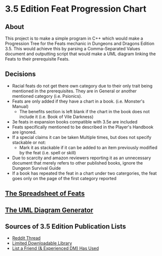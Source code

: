 # 3.5 Edition Feat Progression Chart

## About
This project is to make a simple program in C++ which would make a Progression Tree for the Feats mechanic in Dungeons and Dragons Edition 3.5. This would achieve this by parsing a Comma-Separated Values document and outputting script that would make a UML diagram linking the Feats to their prerequisite Feats.

## Decisions
* Racial feats do not get there own category due to their only trait being mentioned in the prerequisites. They are in General or another mentioned category (i.e. Psionics).
* Feats are only added if they have a chart in a book. (i.e. Monster's Manual)
  * The benefits section is left blank if the chart in the book does not include it (i.e. Book of Vile Darkness)
* 3e feats in expansion books compatible with 3.5e are included
* Feats specifically mentioned to be described in the Player's Handbook are ignored.
* If a special claims it can be taken Multiple times, but does not specify stackable or not:
  * Mark it as stackable if it can be added to an item previously modified by the feat (i.e. spell or skill)
* Due to scarcity and amazon reviewers reporting it as an unnecessary document that merely refers to other published books, ignore the Dungeon Survival Guide
* If a book has repeated the feat in a chart under two catergories, the feat goes only on the page of the first category reported

## [The Spreadsheet of Feats](https://docs.google.com/spreadsheets/d/1vyK6-p1zFmnogHBwQxzuOMt28dXvX11lcSF1YFZkCqw/edit?usp=sharing)

## [The UML Diagram Generator](https://www.planttext.com)

## Sources of 3.5 Edition Publication Lists
* [Reddit Thread](https://www.reddit.com/r/DnD/comments/3d2ptm/complete_list_of_dnd_35_source_books/)
* [Limited Downloadable Library](http://www.fillinsheets.com/pdfs/indexco.htm)
* [List a Friend (& Experienced DM) Has Used](http://dnd.arkalseif.info/rulebooks/editions/index.html)
